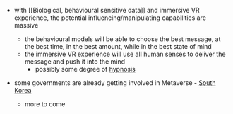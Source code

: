 - with [[Biological, behavioural sensitive data]] and immersive VR experience, the potential influencing/manipulating capabilities are massive
	- the behavioural models will be able to choose the best message, at the best time, in the best amount, while in the best state of mind
	- the immersive VR experience will use all human senses to deliver the message and push it into the mind
		- possibly some degree of [hypnosis](https://www.dovepress.com/hypnosis-associated-with-3d-immersive-virtual-reality-technology-in-th-peer-reviewed-fulltext-article-JPR)

- some governments are already getting involved in Metaverse - [South Korea](https://www.coinspeaker.com/south-korea-metaverse-market/?__cf_chl_tk=rDR0_4isw5nZmmvDryYZOruFzCpoBfu8ahNW.eHtlbI-1643024123-0-gaNycGzNCNE)
	- more to come